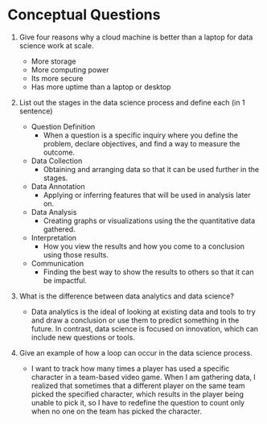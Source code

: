 # Conceptual Questions

1. Give four reasons why a cloud machine is better than a laptop for data science work at scale.

   - More storage
   - More computing power
   - Its more secure
   - Has more uptime than a laptop or desktop

2. List out the stages in the data science process and define each (in 1 sentence)

   - Question Definition
     - When a question is a specific inquiry where you define the problem, declare objectives, and find a way to measure the outcome.
   - Data Collection
     - Obtaining and arranging data so that it can be used further in the stages.
   - Data Annotation
     - Applying or inferring features that will be used in analysis later on.
   - Data Analysis
     - Creating graphs or visualizations using the the quantitative data gathered.
   - Interpretation
     - How you view the results and how you come to a conclusion using those results.
   - Communication
     - Finding the best way to show the results to others so that it can be impactful.

3. What is the difference between data analytics and data science?

   - Data analytics is the ideal of looking at existing data and tools to try and draw a conclusion or use them to predict something in the future. In contrast, data science is focused on innovation, which can include new questions or tools.

4. Give an example of how a loop can occur in the data science process.

   - I want to track how many times a player has used a specific character in a team-based video game. When I am gathering data, I realized that sometimes that a different player on the same team picked the specified character, which results in the player being unable to pick it, so I have to redefine the question to count only when no one on the team has picked the character.
